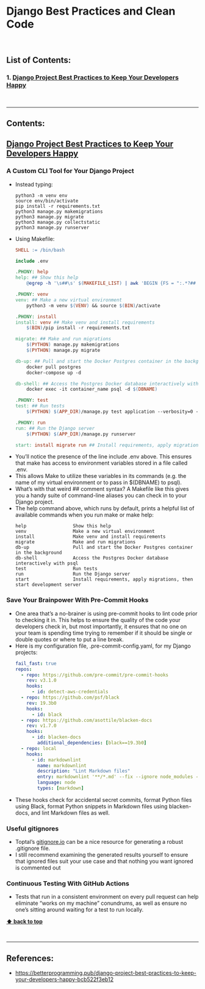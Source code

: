 # Django Best Practices and Clean Code

<br />

## List of Contents:
### 1. [Django Project Best Practices to Keep Your Developers Happy](#content-1)


<br />

---

## Contents:

## [Django Project Best Practices to Keep Your Developers Happy](https://betterprogramming.pub/django-project-best-practices-to-keep-your-developers-happy-bcb522f3eb12) <span id="content-1"></span>

### A Custom CLI Tool for Your Django Project
- Instead typing:
  ```shell
  python3 -m venv env
  source env/bin/activate
  pip install -r requirements.txt
  python3 manage.py makemigrations
  python3 manage.py migrate
  python3 manage.py collectstatic
  python3 manage.py runserver
  ```
- Using Makefile:
  ```makefile
  SHELL := /bin/bash

  include .env

  .PHONY: help
  help: ## Show this help
      @egrep -h '\s##\s' $(MAKEFILE_LIST) | awk 'BEGIN {FS = ":.*?## "}; {printf "\033[36m%-20s\033[0m %s\n", $$1, $$2}'

  .PHONY: venv
  venv: ## Make a new virtual environment
      python3 -m venv $(VENV) && source $(BIN)/activate

  .PHONY: install
  install: venv ## Make venv and install requirements
      $(BIN)/pip install -r requirements.txt

  migrate: ## Make and run migrations
      $(PYTHON) manage.py makemigrations
      $(PYTHON) manage.py migrate

  db-up: ## Pull and start the Docker Postgres container in the background
      docker pull postgres
      docker-compose up -d

  db-shell: ## Access the Postgres Docker database interactively with psql
      docker exec -it container_name psql -d $(DBNAME)

  .PHONY: test
  test: ## Run tests
      $(PYTHON) $(APP_DIR)/manage.py test application --verbosity=0 --parallel --failfast

  .PHONY: run
  run: ## Run the Django server
      $(PYTHON) $(APP_DIR)/manage.py runserver

  start: install migrate run ## Install requirements, apply migrations, then start development server
  ```
- You’ll notice the presence of the line include .env above. This ensures that make has access to environment variables stored in a file called .env. 
- This allows Make to utilize these variables in its commands (e.g. the name of my virtual environment or to pass in $(DBNAME) to psql).
- What’s with that weird ## comment syntax? A Makefile like this gives you a handy suite of command-line aliases you can check in to your Django project.
- The help command above, which runs by default, prints a helpful list of available commands when you run make or make help:
  ```text
  help                 Show this help
  venv                 Make a new virtual environment
  install              Make venv and install requirements
  migrate              Make and run migrations
  db-up                Pull and start the Docker Postgres container in the background
  db-shell             Access the Postgres Docker database interactively with psql
  test                 Run tests
  run                  Run the Django server
  start                Install requirements, apply migrations, then start development server
  ```

### Save Your Brainpower With Pre-Commit Hooks
- One area that’s a no-brainer is using pre-commit hooks to lint code prior to checking it in. This helps to ensure the quality of the code your developers check in, but most importantly, it ensures that no one on your team is spending time trying to remember if it should be single or double quotes or where to put a line break.
- Here is my configuration file, .pre-commit-config.yaml, for my Django projects:
  ```yaml
  fail_fast: true
  repos:
    - repo: https://github.com/pre-commit/pre-commit-hooks
      rev: v3.1.0
      hooks:
        - id: detect-aws-credentials
    - repo: https://github.com/psf/black
      rev: 19.3b0
      hooks:
        - id: black
    - repo: https://github.com/asottile/blacken-docs
      rev: v1.7.0
      hooks:
        - id: blacken-docs
          additional_dependencies: [black==19.3b0]
    - repo: local
      hooks:
        - id: markdownlint
          name: markdownlint
          description: "Lint Markdown files"
          entry: markdownlint '**/*.md' --fix --ignore node_modules --config "./.markdownlint.json"
          language: node
          types: [markdown]
  ```
- These hooks check for accidental secret commits, format Python files using Black, format Python snippets in Markdown files using blacken-docs, and lint Markdown files as well.

### Useful gitignores
- Toptal’s [gitignore.io](https://www.toptal.com/developers/gitignore) can be a nice resource for generating a robust .gitignore file.
- I still recommend examining the generated results yourself to ensure that ignored files suit your use case and that nothing you want ignored is commented out


### Continuous Testing With GitHub Actions
- Tests that run in a consistent environment on every pull request can help eliminate “works on my machine” conundrums, as well as ensure no one’s sitting around waiting for a test to run locally.



**[⬆ back to top](#list-of-contents)**

<br />

---

## References:
- https://betterprogramming.pub/django-project-best-practices-to-keep-your-developers-happy-bcb522f3eb12